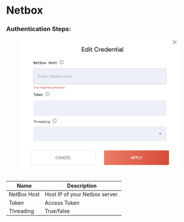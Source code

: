 # Netbox

### Authentication Steps:

<figure><img src="../../.gitbook/assets/Screenshot 2023-04-11 at 10.12.07 (1).jpg" alt=""><figcaption></figcaption></figure>

| Name        | Description                    |
| ----------- | ------------------------------ |
| NetBox Host | Host IP of your Netbox server. |
| Token       | Access Token                   |
| Threading   | True/false                     |
